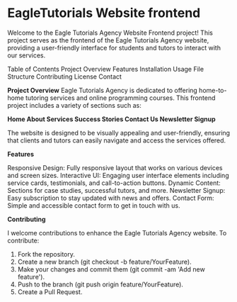 # EagleTutorials Website frontend 

Welcome to the Eagle Tutorials Agency Website Frontend project! This project serves as the frontend of the Eagle Tutorials Agency website, providing a user-friendly interface for students and tutors to interact with our services.

Table of Contents
Project Overview
Features
Installation
Usage
File Structure
Contributing
License
Contact

**Project Overview**
Eagle Tutorials Agency is dedicated to offering home-to-home tutoring services and online programming courses. This frontend project includes a variety of sections such as:

**Home
About
Services
Success Stories
Contact Us
Newsletter Signup**

The website is designed to be visually appealing and user-friendly, ensuring that clients and tutors can easily navigate and access the services offered.

**Features**

Responsive Design: Fully responsive layout that works on various devices and screen sizes.
Interactive UI: Engaging user interface elements including service cards, testimonials, and call-to-action buttons.
Dynamic Content: Sections for case studies, successful tutors, and more.
Newsletter Signup: Easy subscription to stay updated with news and offers.
Contact Form: Simple and accessible contact form to get in touch with us.

**Contributing**

I welcome contributions to enhance the Eagle Tutorials Agency website. To contribute:

1. Fork the repository.
2. Create a new branch (git checkout -b feature/YourFeature).
3. Make your changes and commit them (git commit -am 'Add new feature').
4. Push to the branch (git push origin feature/YourFeature).
5. Create a Pull Request.
